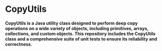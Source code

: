 # CopyUtils
#### CopyUtils is a Java utility class designed to perform deep copy operations on a wide variety of objects, including primitives, arrays, collections, and custom objects. This repository includes the CopyUtils class and a comprehensive suite of unit tests to ensure its reliability and correctness.